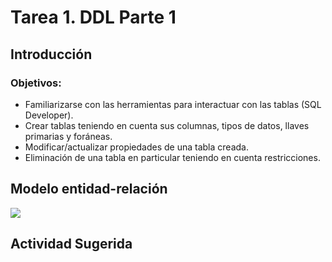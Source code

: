 # Tarea 1. DDL Parte 1

## Introducción

### Objetivos:
- Familiarizarse con las herramientas para interactuar con las tablas (SQL Developer). 
- Crear tablas teniendo en cuenta sus columnas, tipos de datos, llaves primarias y foráneas. 
- Modificar/actualizar propiedades de una tabla creada. 
- Eliminación de una tabla en particular teniendo en cuenta restricciones. 

## Modelo entidad-relación
![](https://raw.githubusercontent.com/DISC-isis2304-ST/Introduccion-a-SQL/7d333b495576f224ab92edbd4927ab7205158435/modelos/e_relacion.svg)

## Actividad Sugerida
